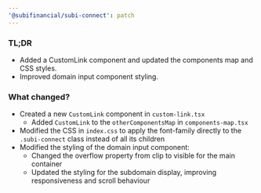 ```yaml
---
'@subifinancial/subi-connect': patch
---
```


### TL;DR

- Added a CustomLink component and updated the components map and CSS styles.
- Improved domain input component styling.

### What changed?

- Created a new `CustomLink` component in `custom-link.tsx`
    - Added `CustomLink` to the `otherComponentsMap` in `components-map.tsx`
- Modified the CSS in `index.css` to apply the font-family directly to the `.subi-connect` class instead of all its children
- Modified the styling of the domain input component:
    -  Changed the overflow property from clip to visible for the main container
    - Updated the styling for the subdomain display, improving responsiveness and scroll behaviour